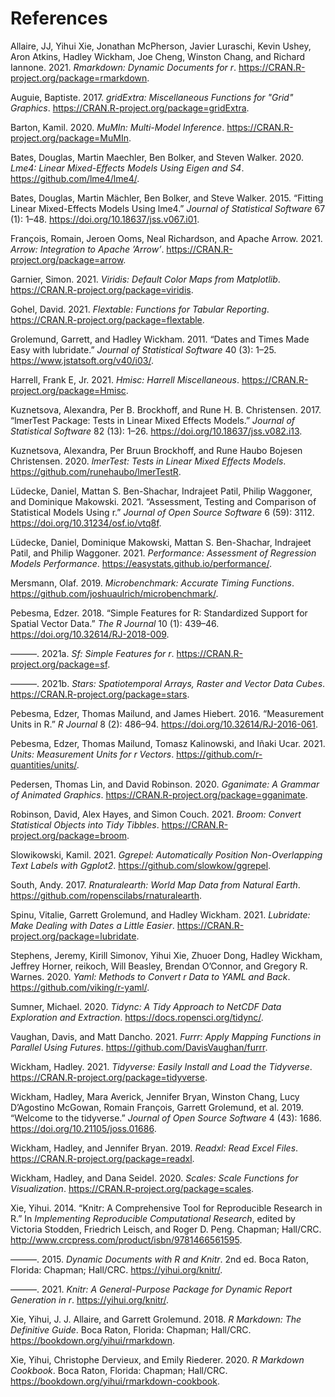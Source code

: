 # References

Allaire, JJ, Yihui Xie, Jonathan McPherson, Javier Luraschi, Kevin
Ushey, Aron Atkins, Hadley Wickham, Joe Cheng, Winston Chang, and
Richard Iannone. 2021. *Rmarkdown: Dynamic Documents for r*.
<https://CRAN.R-project.org/package=rmarkdown>.

Auguie, Baptiste. 2017. *gridExtra: Miscellaneous Functions for "Grid"
Graphics*. <https://CRAN.R-project.org/package=gridExtra>.

Barton, Kamil. 2020. *MuMIn: Multi-Model Inference*.
<https://CRAN.R-project.org/package=MuMIn>.

Bates, Douglas, Martin Maechler, Ben Bolker, and Steven Walker. 2020.
*Lme4: Linear Mixed-Effects Models Using Eigen and S4*.
<https://github.com/lme4/lme4/>.

Bates, Douglas, Martin Mächler, Ben Bolker, and Steve Walker. 2015.
“Fitting Linear Mixed-Effects Models Using <span
class="nocase">lme4</span>.” *Journal of Statistical Software* 67 (1):
1–48. <https://doi.org/10.18637/jss.v067.i01>.

François, Romain, Jeroen Ooms, Neal Richardson, and Apache Arrow. 2021.
*Arrow: Integration to Apache ’Arrow’*.
<https://CRAN.R-project.org/package=arrow>.

Garnier, Simon. 2021. *Viridis: Default Color Maps from Matplotlib*.
<https://CRAN.R-project.org/package=viridis>.

Gohel, David. 2021. *Flextable: Functions for Tabular Reporting*.
<https://CRAN.R-project.org/package=flextable>.

Grolemund, Garrett, and Hadley Wickham. 2011. “Dates and Times Made Easy
with <span class="nocase">lubridate</span>.” *Journal of Statistical
Software* 40 (3): 1–25. <https://www.jstatsoft.org/v40/i03/>.

Harrell, Frank E, Jr. 2021. *Hmisc: Harrell Miscellaneous*.
<https://CRAN.R-project.org/package=Hmisc>.

Kuznetsova, Alexandra, Per B. Brockhoff, and Rune H. B. Christensen.
2017. “<span class="nocase">lmerTest</span> Package: Tests in Linear
Mixed Effects Models.” *Journal of Statistical Software* 82 (13): 1–26.
<https://doi.org/10.18637/jss.v082.i13>.

Kuznetsova, Alexandra, Per Bruun Brockhoff, and Rune Haubo Bojesen
Christensen. 2020. *lmerTest: Tests in Linear Mixed Effects Models*.
<https://github.com/runehaubo/lmerTestR>.

Lüdecke, Daniel, Mattan S. Ben-Shachar, Indrajeet Patil, Philip
Waggoner, and Dominique Makowski. 2021. “Assessment, Testing and
Comparison of Statistical Models Using r.” *Journal of Open Source
Software* 6 (59): 3112. <https://doi.org/10.31234/osf.io/vtq8f>.

Lüdecke, Daniel, Dominique Makowski, Mattan S. Ben-Shachar, Indrajeet
Patil, and Philip Waggoner. 2021. *Performance: Assessment of Regression
Models Performance*. <https://easystats.github.io/performance/>.

Mersmann, Olaf. 2019. *Microbenchmark: Accurate Timing Functions*.
<https://github.com/joshuaulrich/microbenchmark/>.

Pebesma, Edzer. 2018. “<span class="nocase">Simple Features for R:
Standardized Support for Spatial Vector Data</span>.” *The R Journal* 10
(1): 439–46. <https://doi.org/10.32614/RJ-2018-009>.

———. 2021a. *Sf: Simple Features for r*.
<https://CRAN.R-project.org/package=sf>.

———. 2021b. *Stars: Spatiotemporal Arrays, Raster and Vector Data
Cubes*. <https://CRAN.R-project.org/package=stars>.

Pebesma, Edzer, Thomas Mailund, and James Hiebert. 2016. “Measurement
Units in R.” *R Journal* 8 (2): 486–94.
<https://doi.org/10.32614/RJ-2016-061>.

Pebesma, Edzer, Thomas Mailund, Tomasz Kalinowski, and Iñaki Ucar. 2021.
*Units: Measurement Units for r Vectors*.
<https://github.com/r-quantities/units/>.

Pedersen, Thomas Lin, and David Robinson. 2020. *Gganimate: A Grammar of
Animated Graphics*. <https://CRAN.R-project.org/package=gganimate>.

Robinson, David, Alex Hayes, and Simon Couch. 2021. *Broom: Convert
Statistical Objects into Tidy Tibbles*.
<https://CRAN.R-project.org/package=broom>.

Slowikowski, Kamil. 2021. *Ggrepel: Automatically Position
Non-Overlapping Text Labels with Ggplot2*.
<https://github.com/slowkow/ggrepel>.

South, Andy. 2017. *Rnaturalearth: World Map Data from Natural Earth*.
<https://github.com/ropenscilabs/rnaturalearth>.

Spinu, Vitalie, Garrett Grolemund, and Hadley Wickham. 2021. *Lubridate:
Make Dealing with Dates a Little Easier*.
<https://CRAN.R-project.org/package=lubridate>.

Stephens, Jeremy, Kirill Simonov, Yihui Xie, Zhuoer Dong, Hadley
Wickham, Jeffrey Horner, reikoch, Will Beasley, Brendan O’Connor, and
Gregory R. Warnes. 2020. *Yaml: Methods to Convert r Data to YAML and
Back*. <https://github.com/viking/r-yaml/>.

Sumner, Michael. 2020. *Tidync: A Tidy Approach to NetCDF Data
Exploration and Extraction*. <https://docs.ropensci.org/tidync/>.

Vaughan, Davis, and Matt Dancho. 2021. *Furrr: Apply Mapping Functions
in Parallel Using Futures*. <https://github.com/DavisVaughan/furrr>.

Wickham, Hadley. 2021. *Tidyverse: Easily Install and Load the
Tidyverse*. <https://CRAN.R-project.org/package=tidyverse>.

Wickham, Hadley, Mara Averick, Jennifer Bryan, Winston Chang, Lucy
D’Agostino McGowan, Romain François, Garrett Grolemund, et al. 2019.
“Welcome to the <span class="nocase">tidyverse</span>.” *Journal of Open
Source Software* 4 (43): 1686. <https://doi.org/10.21105/joss.01686>.

Wickham, Hadley, and Jennifer Bryan. 2019. *Readxl: Read Excel Files*.
<https://CRAN.R-project.org/package=readxl>.

Wickham, Hadley, and Dana Seidel. 2020. *Scales: Scale Functions for
Visualization*. <https://CRAN.R-project.org/package=scales>.

Xie, Yihui. 2014. “Knitr: A Comprehensive Tool for Reproducible Research
in R.” In *Implementing Reproducible Computational Research*, edited by
Victoria Stodden, Friedrich Leisch, and Roger D. Peng. Chapman;
Hall/CRC. <http://www.crcpress.com/product/isbn/9781466561595>.

———. 2015. *Dynamic Documents with R and Knitr*. 2nd ed. Boca Raton,
Florida: Chapman; Hall/CRC. <https://yihui.org/knitr/>.

———. 2021. *Knitr: A General-Purpose Package for Dynamic Report
Generation in r*. <https://yihui.org/knitr/>.

Xie, Yihui, J. J. Allaire, and Garrett Grolemund. 2018. *R Markdown: The
Definitive Guide*. Boca Raton, Florida: Chapman; Hall/CRC.
<https://bookdown.org/yihui/rmarkdown>.

Xie, Yihui, Christophe Dervieux, and Emily Riederer. 2020. *R Markdown
Cookbook*. Boca Raton, Florida: Chapman; Hall/CRC.
<https://bookdown.org/yihui/rmarkdown-cookbook>.
